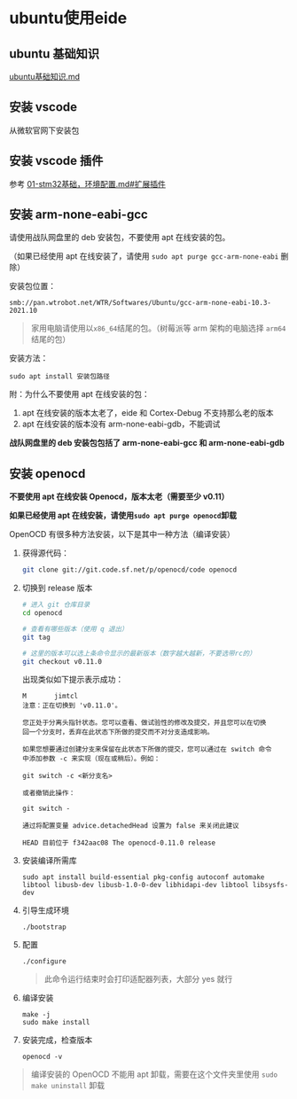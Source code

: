 # ubuntu使用eide

## ubuntu 基础知识
[ubuntu基础知识.md](ubuntu基础知识.md)

## 安装 vscode
从微软官网下安装包

## 安装 vscode 插件

参考 [01-stm32基础，环境配置.md#扩展插件](../01-stm32基础，环境配置/01-stm32基础，环境配置.md#扩展插件)

## 安装 arm-none-eabi-gcc

请使用战队网盘里的 deb 安装包，不要使用 apt 在线安装的包。

（如果已经使用 apt 在线安装了，请使用 `sudo apt purge gcc-arm-none-eabi` 删除）

安装包位置：

```
smb://pan.wtrobot.net/WTR/Softwares/Ubuntu/gcc-arm-none-eabi-10.3-2021.10
```
> 家用电脑请使用以`x86_64`结尾的包。（树莓派等 arm 架构的电脑选择 `arm64` 结尾的包）

安装方法：
```
sudo apt install 安装包路径
```

附：为什么不要使用 apt 在线安装的包：
1. apt 在线安装的版本太老了，eide 和 Cortex-Debug 不支持那么老的版本
2. apt 在线安装的版本没有 arm-none-eabi-gdb，不能调试

**战队网盘里的 deb 安装包包括了 arm-none-eabi-gcc 和 arm-none-eabi-gdb**

## 安装 openocd

**不要使用 apt 在线安装 Openocd，版本太老（需要至少 v0.11）**

**如果已经使用 apt 在线安装，请使用`sudo apt purge openocd`卸载**

OpenOCD 有很多种方法安装，以下是其中一种方法（编译安装）

1. 获得源代码：
    ```bash
    git clone git://git.code.sf.net/p/openocd/code openocd
    ```

2. 切换到 release 版本
    ```bash
    # 进入 git 仓库目录
    cd openocd 

    # 查看有哪些版本（使用 q 退出）
    git tag

    # 这里的版本可以选上条命令显示的最新版本（数字越大越新，不要选带rc的）
    git checkout v0.11.0
    ```
    
    出现类似如下提示表示成功：
    ```
    M       jimtcl
    注意：正在切换到 'v0.11.0'。

    您正处于分离头指针状态。您可以查看、做试验性的修改及提交，并且您可以在切换
    回一个分支时，丢弃在此状态下所做的提交而不对分支造成影响。

    如果您想要通过创建分支来保留在此状态下所做的提交，您可以通过在 switch 命令
    中添加参数 -c 来实现（现在或稍后）。例如：

    git switch -c <新分支名>

    或者撤销此操作：

    git switch -

    通过将配置变量 advice.detachedHead 设置为 false 来关闭此建议

    HEAD 目前位于 f342aac08 The openocd-0.11.0 release
    ```

3. 安装编译所需库
    ```
    sudo apt install build-essential pkg-config autoconf automake libtool libusb-dev libusb-1.0-0-dev libhidapi-dev libtool libsysfs-dev
    ```

4. 引导生成环境
    ```
    ./bootstrap
    ```

5. 配置
    ```
    ./configure
    ```
    > 此命令运行结束时会打印适配器列表，大部分 yes 就行

6. 编译安装
   ```
   make -j
   sudo make install
   ```

7. 安装完成，检查版本
    ```
    openocd -v
    ```

> 编译安装的 OpenOCD 不能用 apt 卸载，需要在这个文件夹里使用 `sudo make uninstall` 卸载
